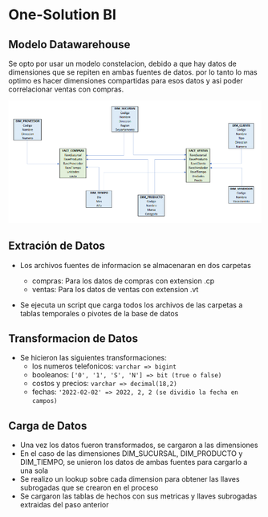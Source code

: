 # One-Solution BI

## Modelo Datawarehouse

Se opto por usar un modelo constelacion, debido a que hay datos de dimensiones que se repiten en ambas fuentes de datos. por lo tanto lo mas optimo es hacer dimensiones compartidas para esos datos y asi poder correlacionar ventas con compras.

![Datawarehouse](./img/datawarehouse.png)

## Extración de Datos

- Los archivos fuentes de informacion se almacenaran en dos carpetas
  - compras: Para los datos de compras con extension .cp
  - ventas: Para los datos de ventas con extension .vt

- Se ejecuta un script que carga todos los archivos de las carpetas a tablas temporales o pivotes de la base de datos

## Transformacion de Datos

- Se hicieron las siguientes transformaciones:
  - los numeros telefonicos: `varchar => bigint`
  - booleanos: `['0', '1', 'S', 'N'] => bit (true o false)`
  - costos y precios: `varchar => decimal(18,2)`
  - fechas: `'2022-02-02' => 2022, 2, 2 (se dividio la fecha en campos)`

## Carga de Datos

- Una vez los datos fueron transformados, se cargaron a las dimensiones
- En el caso de las dimensiones DIM_SUCURSAL, DIM_PRODUCTO y DIM_TIEMPO, se unieron los datos de ambas fuentes para cargarlo a una sola
- Se realizo un lookup sobre cada dimension para obtener las llaves subrogadas que se crearon en el proceso
- Se cargaron las tablas de hechos con sus metricas y llaves subrogadas extraidas del paso anterior
